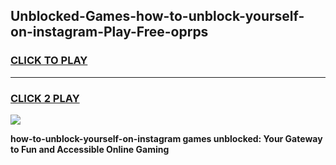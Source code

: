 
## Unblocked-Games-how-to-unblock-yourself-on-instagram-Play-Free-oprps
<h3>
<a href="https://premium76.site?title=how-to-unblock-yourself-on-instagram&ref=10A">CLICK TO PLAY</a></h3>
<hr>

<h3>
<a href="https://premium76.site?title=how-to-unblock-yourself-on-instagram&ref=10A">CLICK 2 PLAY</a>
  
</h3>

<a href="https://premium76.site?title=how-to-unblock-yourself-on-instagram&ref=10A"><img src="https://clearcache.store/games.png"></a>


**how-to-unblock-yourself-on-instagram games unblocked: Your Gateway to Fun and Accessible Online Gaming**
